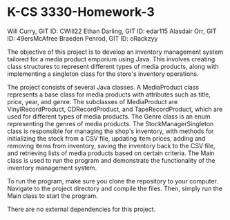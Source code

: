 # K-CS 3330-Homework-3
Will Curry, GIT ID: CWill22
Ethan Darling, GIT ID: edar115
Alasdair Orr, GIT ID: 49ersMcAfree
Braeden Penrod, GIT ID: oRackzyy

The objective of this project is to develop an inventory management system tailored for a media product emporium using Java. This involves creating class structures to represent different types of media products, along with implementing a singleton class for the store's inventory operations.

The project consists of several Java classes. A MediaProduct class represents a base class for media products with attributes such as title, price, year, and genre. The subclasses of MediaProduct are VinylRecordProduct, CDRecordProduct, and TapeRecordProduct, which are used for different types of media products. The Genre class is an enum representing the genres of media products. The StockManagerSingleton class is responsible for managing the shop's inventory, with methods for initializing the stock from a CSV file, updating item prices, adding and removing items from inventory, saving the inventory back to the CSV file, and retrieving lists of media products based on certain criteria. The Main class is used to run the program and demonstrate the functionality of the inventory management system.

To run the program, make sure you clone the repository to your computer. Navigate to the project directory and compile the files. Then, simply run the Main class to start the program.

There are no external dependencies for this project.
